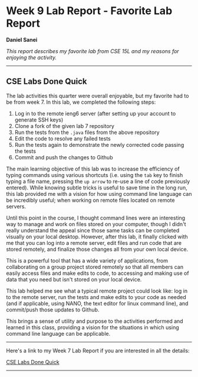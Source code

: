# Week 9 Lab Report - Favorite Lab Report
**Daniel Sanei**

*This report describes my favorite lab from CSE 15L and my reasons for enjoying the activity.*

---
## CSE Labs Done Quick

The lab activities this quarter were overall enjoyable, but my favorite had to be from week 7. In this lab, we completed the following steps:

1) Log in to the remote ieng6 server (after setting up your account to generate SSH keys)
2) Clone a fork of the given lab 7 repository
3) Run the tests from the `.java` files from the above repository
4) Edit the code to resolve any failed tests
5) Run the tests again to demonstrate the newly corrected code passing the tests
6) Commit and push the changes to Github

The main learning objective of this lab was to increase the efficiency of typing commands using various shortcuts 
(i.e. using the `tab` key to finish typing a file name, pressing the `up arrow` to re-use a line of code previously entered).
While knowing subtle tricks is useful to save time in the long run, this lab provided me with a vision for how using 
command line language can be incredibly useful; when working on remote files located on remote servers.

Until this point in the course, I thought command lines were an interesting way to manage and work on files stored 
on your computer, though I didn't really understand the appeal since those same tasks can be completed visually on your
local desktop. However, after this lab, it finally clicked with me that you can log into a remote server, edit files
and run code that are stored remotely, and finalize those changes all from your own local device.

This is a powerful tool that has a wide variety of applications, from collaborating on a group project stored remotely
so that all members can easily access files and make edits to code, to accessing and making use of data that you need
but isn't stored on your local device.

This lab helped me see what a typical remote project could look like: log in to the remote server, run the tests and
make edits to your code as needed (and if applicable, using NANO, the text editor for linux command line), and commit/push those updates to Github.

This brings a sense of utility and purpose to the activities performed and learned in this class, providing a vision for 
the situations in which using command line language can be applicable.

---
Here's a link to my Week 7 Lab Report if you are interested in all the details:

[CSE Labs Done Quick](https://ds905.github.io/cse15l-lab-reports/week7)

---
